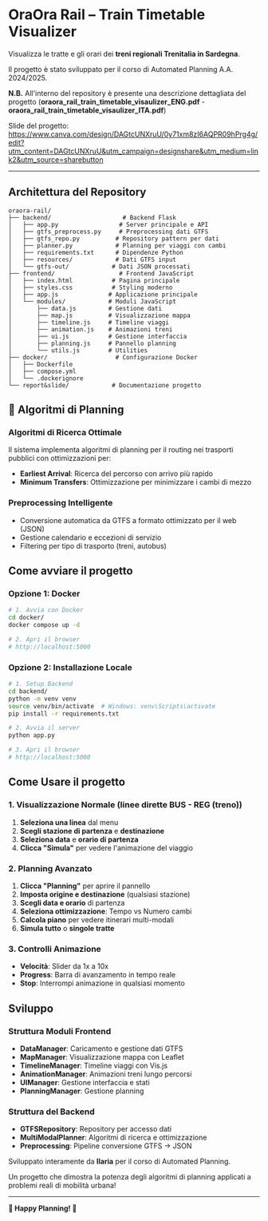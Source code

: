 # OraOra Rail – Train Timetable Visualizer

Visualizza le tratte e gli orari dei **treni regionali Trenitalia in Sardegna**.

Il progetto è stato sviluppato per il corso di Automated Planning A.A. 2024/2025.

**N.B.** All'interno del repository è presente una descrizione dettagliata del progetto (**oraora_rail_train_timetable_visaulizer_ENG.pdf** - **oraora_rail_train_timetable_visaulizer_ITA.pdf**)

Slide del progetto: https://www.canva.com/design/DAGtcUNXruU/0y71xm8zI6AQPR09hPrg4g/edit?utm_content=DAGtcUNXruU&utm_campaign=designshare&utm_medium=link2&utm_source=sharebutton

---

## Architettura del Repository

```
oraora-rail/
├── backend/                    # Backend Flask
│   ├── app.py                 # Server principale e API
│   ├── gtfs_preprocess.py     # Preprocessing dati GTFS
│   ├── gtfs_repo.py          # Repository pattern per dati
│   ├── planner.py            # Planning per viaggi con cambi
│   ├── requirements.txt      # Dipendenze Python
│   ├── resources/            # Dati GTFS input
│   └── gtfs-out/            # Dati JSON processati
├── frontend/                  # Frontend JavaScript
│   ├── index.html           # Pagina principale
│   ├── styles.css           # Styling moderno
│   ├── app.js              # Applicazione principale
│   └── modules/            # Moduli JavaScript
│       ├── data.js         # Gestione dati
│       ├── map.js          # Visualizzazione mappa
│       ├── timeline.js     # Timeline viaggi
│       ├── animation.js    # Animazioni treni
│       ├── ui.js           # Gestione interfaccia
│       ├── planning.js     # Pannello planning
│       └── utils.js        # Utilities
├── docker/                   # Configurazione Docker
│   ├── Dockerfile
│   ├── compose.yml
│   └── .dockerignore
└── report&slide/            # Documentazione progetto
```

## 🧠 Algoritmi di Planning

### Algoritmi di Ricerca Ottimale
Il sistema implementa algoritmi di planning per il routing nei trasporti pubblici con ottimizzazioni per:

- **Earliest Arrival**: Ricerca del percorso con arrivo più rapido
- **Minimum Transfers**: Ottimizzazione per minimizzare i cambi di mezzo

### Preprocessing Intelligente
- Conversione automatica da GTFS a formato ottimizzato per il web (JSON)
- Gestione calendario e eccezioni di servizio
- Filtering per tipo di trasporto (treni, autobus)

## Come avviare il progetto

### Opzione 1: Docker 

```bash
# 1. Avvia con Docker
cd docker/
docker compose up -d

# 2. Apri il browser
# http://localhost:5000
```

### Opzione 2: Installazione Locale

```bash
# 1. Setup Backend
cd backend/
python -m venv venv
source venv/bin/activate  # Windows: venv\Scripts\activate
pip install -r requirements.txt

# 2. Avvia il server
python app.py

# 3. Apri il browser
# http://localhost:5000
```

## Come Usare il progetto

### 1. Visualizzazione Normale (linee dirette BUS - REG (treno))
1. **Seleziona una linea** dal menu
2. **Scegli stazione di partenza** e **destinazione**
3. **Seleziona data** e **orario di partenza**
4. **Clicca "Simula"** per vedere l'animazione del viaggio

### 2. Planning Avanzato
1. **Clicca "Planning"** per aprire il pannello
2. **Imposta origine e destinazione** (qualsiasi stazione)
3. **Scegli data e orario** di partenza
4. **Seleziona ottimizzazione**: Tempo vs Numero cambi
5. **Calcola piano** per vedere itinerari multi-modali
6. **Simula tutto** o **singole tratte**

### 3. Controlli Animazione
- **Velocità**: Slider da 1x a 10x
- **Progress**: Barra di avanzamento in tempo reale
- **Stop**: Interrompi animazione in qualsiasi momento

## Sviluppo

### Struttura Moduli Frontend

- **DataManager**: Caricamento e gestione dati GTFS
- **MapManager**: Visualizzazione mappa con Leaflet
- **TimelineManager**: Timeline viaggi con Vis.js
- **AnimationManager**: Animazioni treni lungo percorsi
- **UIManager**: Gestione interfaccia e stati
- **PlanningManager**: Gestione planning 

### Struttura del Backend

- **GTFSRepository**: Repository per accesso dati
- **MultiModalPlanner**: Algoritmi di ricerca e ottimizzazione
- **Preprocessing**: Pipeline conversione GTFS → JSON

Sviluppato interamente da **Ilaria** per il corso di Automated Planning.

Un progetto che dimostra la potenza degli algoritmi di planning applicati a problemi reali di mobilità urbana!

---

**🚆 Happy Planning! 🚆**
